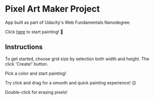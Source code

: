 # Pixel Art Maker Project
App built as part of Udacity's Web Fundamentals Nanodegree.

Click [here](https://romluc.github.io/pixel-art-maker/) to start painting! 🎨  

## Instructions

To get started, choose grid size by selection both width and height.
The click 'Create!' button.

Pick a color and start painting!

Try click and drag for a smooth and quick painting experience! 😉

Double-click for erasing pixels!

